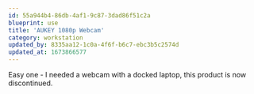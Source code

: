 ```yaml
---
id: 55a944b4-86db-4af1-9c87-3dad86f51c2a
blueprint: use
title: 'AUKEY 1080p Webcam'
category: workstation
updated_by: 8335aa12-1c0a-4f6f-b6c7-ebc3b5c2574d
updated_at: 1673866577
---
```

Easy one - I needed a webcam with a docked laptop, this product is now discontinued.